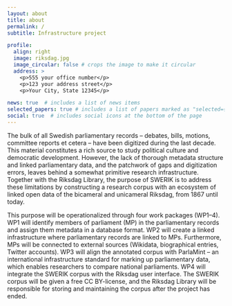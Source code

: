 ```yaml
---
layout: about
title: about
permalink: /
subtitle: Infrastructure project

profile:
  align: right
  image: riksdag.jpg
  image_circular: false # crops the image to make it circular
  address: >
    <p>555 your office number</p>
    <p>123 your address street</p>
    <p>Your City, State 12345</p>

news: true  # includes a list of news items
selected_papers: true # includes a list of papers marked as "selected={true}"
social: true  # includes social icons at the bottom of the page
---
```


The bulk of all Swedish parliamentary records – debates, bills, motions, committee reports et cetera – have been digitized during the last decade. This material constitutes a rich source to study political culture and democratic development. However, the lack of thorough metadata structure and linked parliamentary data, and the patchwork of gaps and digitization errors, leaves behind a somewhat primitive research infrastructure. Together with the Riksdag Library, the purpose of SWERIK is to address these limitations by constructing a research corpus with an ecosystem of linked open data of the bicameral and unicameral Riksdag, from 1867 until today.

This purpose will be operationalized through four work packages (WP1–4). WP1 will identify members of parliament (MP) in the parliamentary records and assign them metadata in a database format. WP2 will create a linked infrastructure where parliamentary records are linked to MPs. Furthermore, MPs will be connected to external sources (Wikidata, biographical entries, Twitter accounts). WP3 will align the annotated corpus with ParlaMint – an international infrastructure standard for marking up parliamentary data, which enables researchers to compare national parliaments. WP4 will integrate the SWERIK corpus with the Riksdag user interface. The SWERIK corpus will be given a free CC BY-license, and the Riksdag Library will be responsible for storing and maintaining the corpus after the project has ended.